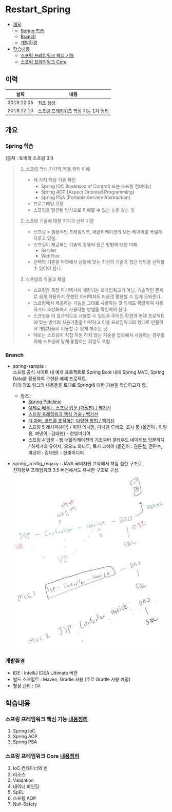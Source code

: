 # Restart_Spring
 
- [개요](#개요)
    - [Spring 학습](#Spring-학습)
    - [Branch](#Branch)
    - [개발환경](#개발환경)
- [학습내용](#학습내용)
    - [스프링 프레임워크 핵심 기능](#스프링-프레임워크-핵심-기능)
    - [스프링 프레임워크 Core](#스프링-프레임워크-Core)
 
 ## 이력
 
 | 날짜 | 내용 |
 |:---:|---|
 | 2019.12.05 | 최초 생성 |
 | 2019.12.10 | 스프링 프레임워크 핵심 기능 1차 정리 |
 
 
 
    
## 개요
### Spring 학습
(출처 : 토비의 스프링 3.1)
>1. 스프링 핵심 가치와 적용 원리 이해
>    - 세 가지 핵심 기술 확인
>       - Spring IOC (Inversion of Control) 또는 스프링 컨테이너
>       - Spring AOP (Aspect Oriented Programming) 
>       - Spring PSA (Portable Service Abstraction)
>    - 프로그래밍 모델
>    - 스프링을 일관된 방식으로 이해할 수 있는 눈을 갖는 것
>    
>2. 스프링 기술에 대한 지식과 선택 기준
>    - 스프링 = 범용적인 프레임워크, 애플리케이션의 모든 레이어를 폭넓게 다루고 있음.
>    - 스프링이 제공하는 기술의 종류와 접근 방법에 대한 이해
>       - Servlet
>       - WebFlux
>    - 선택의 기준을 마련해서 상황에 맞는 최선의 기술과 접근 방법을 선택할 수 있어야 한다.
>    
>3. 스프링의 적용과 확장
>    - 스프링은 특정 아키텍처에 제한되는 프레임워크가 아님. 기술적인 문제로 쉽게 적용하지 못했던 아키텍처도 마음껏 활용할 수 있게 도와준다.
>    - 스프링에서 제공하는 기능을 그대로 사용하는 것 외에도 확장하여 사용하거나 추상화해서 사용하는 방법을 확인해야 한다.
>    - 스프링을 더 효과적으로 사용할 수 있도록 주어진 환경과 현재 프로젝트에 맞는 방식의 사용기준을 마련하고 이를 프레임워크의 형태로 만들어서 개발자들이 이용할 수 있게 해주는 것.
>    - 때로는 스프링이 직접 지원 하지 않는 기술을 접목해서 사용하는 경우를 위해 스프링에 맞게 통합하는 작업도 포함.

### Branch 
- spring-sample :  
스프링 공식 사이트 내 예제 프로젝트로 
Spring Boot 내에 Spring MVC, Spring Data를 활용하여 구현된 예제 프로젝트.  
아래 참조 링크의 내용들을 토대로 Spring에 대한 기본을 학습하고자 함.  
    - 참조 : 
        - [Spring Petclinic](https://projects.spring.io/spring-petclinic) 
        - [예제로 배우는 스프링 입문 (개정판) / 백기선](https://www.inflearn.com/course/spring_revised_edition)
        - [스프링 프레임워크 핵심 기술 / 백기선](https://www.inflearn.com/course/spring-framework_core)
        - [더 자바, 코드를 조작하는 다양한 방법 / 백기선](https://www.inflearn.com/course/the-java-code-manipulation)
        - 스프링 5 레시피(4판) / 마틴 데니엄, 다니엘 루비오, 조시 롱 (옮긴이 : 이일옹, 펴낸이 : 김태현) - 한빛미디어
        - 스프링 4 입문 - 웹 애플리케이션의 기초부터 클라우드 네이티브 입문까지 / 하세가와 유이치, 오오노 와타루, 토키 코헤이 (옮긴이 : 권은철, 전민수, 펴낸이 : 김태현) - 한빛미디어 

- spring_config_regacy : JAVA 국비지원 교육에서 처음 접한 구조로  
전자정부 프레임워크 3.5 버전에서도 유사한 구조로 구성.  
![mvc2구조](image/structure_old.JPG "MVC1, MVC2의 구조")

### 개발환경
- IDE : IntelliJ IDEA Ultimate 버전
- 빌드 스크립트 : Maven, Gradle 사용 (주로 Gradle 사용 예정)
- 형상 관리 : Git


## 학습내용
### 스프링 프레임워크 핵심 기능 [내용정리](./spring-petclinic/about-spring.md)
1. Spring IoC
1. Spring AOP
1. Spring PSA

### 스프링 프레임워크 Core [내용정리](./learning_core/springCore.md)
1. IoC 컨테이너와 빈
1. 리소스
1. Validation
1. 데이터 바인딩
1. SpEL
1. 스프링 AOP
1. Null-Safety
